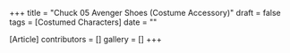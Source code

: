 +++
title = "Chuck 05 Avenger Shoes (Costume Accessory)"
draft = false
tags = [Costumed Characters]
date = ""

[Article]
contributors = []
gallery = []
+++